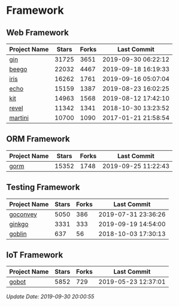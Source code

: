 # Framework

## Web Framework

| Project Name | Stars | Forks | Last Commit |
| ------------ | ----- | ----- | ----------- |
| [gin](https://github.com/gin-gonic/gin) | 31725 | 3651 | 2019-09-30 06:22:12 |
| [beego](https://github.com/astaxie/beego) | 22032 | 4467 | 2019-09-18 16:19:33 |
| [iris](https://github.com/kataras/iris) | 16262 | 1761 | 2019-09-16 05:07:04 |
| [echo](https://github.com/labstack/echo) | 15159 | 1387 | 2019-08-23 16:02:25 |
| [kit](https://github.com/go-kit/kit) | 14963 | 1568 | 2019-08-12 17:42:10 |
| [revel](https://github.com/revel/revel) | 11342 | 1341 | 2018-10-30 13:23:52 |
| [martini](https://github.com/go-martini/martini) | 10700 | 1090 | 2017-01-21 21:58:54 |

## ORM Framework

| Project Name | Stars | Forks | Last Commit |
| ------------ | ----- | ----- | ----------- |
| [gorm](https://github.com/jinzhu/gorm) | 15352 | 1748 | 2019-09-25 11:22:43 |

## Testing Framework

| Project Name | Stars | Forks | Last Commit |
| ------------ | ----- | ----- | ----------- |
| [goconvey](https://github.com/smartystreets/goconvey) | 5050 | 386 | 2019-07-31 23:36:26 |
| [ginkgo](https://github.com/onsi/ginkgo) | 3331 | 333 | 2019-09-19 14:54:00 |
| [goblin](https://github.com/franela/goblin) | 637 | 56 | 2018-10-03 17:30:13 |

## IoT Framework

| Project Name | Stars | Forks | Last Commit |
| ------------ | ----- | ----- | ----------- |
| [gobot](https://github.com/hybridgroup/gobot) | 5852 | 729 | 2019-05-23 12:37:01 |

*Update Date: 2019-09-30 20:00:55*